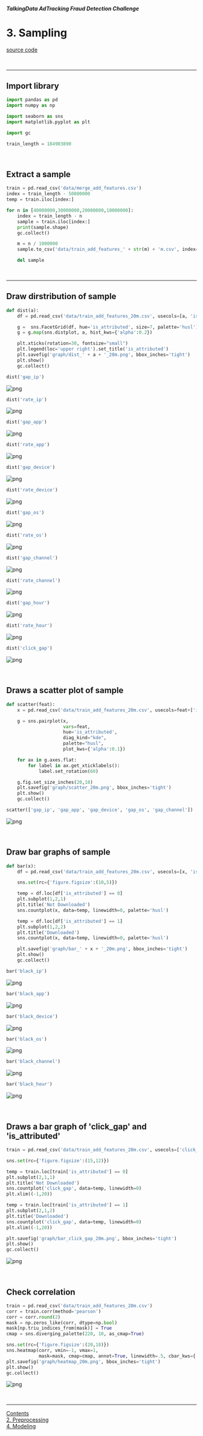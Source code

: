##### TalkingData AdTracking Fraud Detection Challenge
# 3. Sampling
[source code](03_Sampling.py)

<br>

---

## Import library

```python
import pandas as pd
import numpy as np

import seaborn as sns
import matplotlib.pyplot as plt

import gc

train_length = 184903890
```

<br>

## Extract a sample

```python
train = pd.read_csv('data/merge_add_features.csv')
index = train_length - 50000000
temp = train.iloc[index:]

for n in [40000000,30000000,20000000,10000000]:
    index = train_length - n
    sample = train.iloc[index:]
    print(sample.shape)
    gc.collect()

    m = n / 1000000
    sample.to_csv('data/train_add_features_' + str(m) + 'm.csv', index=False)

    del sample
```

<br>

---

## Draw dirstribution of sample

```python
def dist(a):
    df = pd.read_csv('data/train_add_features_20m.csv', usecols=[a, 'is_attributed'])

    g =  sns.FacetGrid(df, hue='is_attributed', size=7, palette='husl')
    g = g.map(sns.distplot, a, hist_kws={'alpha':0.2})

    plt.xticks(rotation=30, fontsize="small")
    plt.legend(loc='upper right').set_title('is_attributed')
    plt.savefig('graph/dist_' + a + '_20m.png', bbox_inches='tight')
    plt.show()
    gc.collect()
```

```python
dist('gap_ip')
```

![png](graph/dist_gap_ip_20m.png)

```python
dist('rate_ip')
```

![png](graph/dist_rate_ip_20m.png)

```python
dist('gap_app')
```

![png](graph/dist_gap_app_20m.png)

```python
dist('rate_app')
```

![png](graph/dist_rate_app_20m.png)

```python
dist('gap_device')
```

![png](graph/dist_gap_device_20m.png)

```python
dist('rate_device')
```

![png](graph/dist_rate_device_20m.png)

```python
dist('gap_os')
```

![png](graph/dist_gap_os_20m.png)

```python
dist('rate_os')
```

![png](graph/dist_rate_os_20m.png)

```python
dist('gap_channel')
```

![png](graph/dist_gap_channel_20m.png)

```python
dist('rate_channel')
```

![png](graph/dist_rate_channel_20m.png)

```python
dist('gap_hour')
```

![png](graph/dist_gap_hour_20m.png)

```python
dist('rate_hour')
```

![png](graph/dist_rate_hour_20m.png)

```python
dist('click_gap')
```

![png](graph/dist_click_gap_20m.png)

<br>

## Draws a scatter plot of sample

```python
def scatter(feat):
    x = pd.read_csv('data/train_add_features_20m.csv', usecols=feat+['is_attributed'])

    g = sns.pairplot(x,
                     vars=feat,
                     hue='is_attributed',
                     diag_kind="kde",
                     palette="husl",
                     plot_kws={'alpha':0.1})

    for ax in g.axes.flat:
        for label in ax.get_xticklabels():
            label.set_rotation(60)

    g.fig.set_size_inches(20,18)
    plt.savefig('graph/scatter_20m.png', bbox_inches='tight')
    plt.show()
    gc.collect()
```

```python
scatter(['gap_ip', 'gap_app', 'gap_device', 'gap_os', 'gap_channel'])
```

![png](graph/scatter_20m.png)

<br>

## Draw bar graphs of sample

```python
def bar(x):
    df = pd.read_csv('data/train_add_features_20m.csv', usecols=[x, 'is_attributed'])

    sns.set(rc={'figure.figsize':(10,5)})

    temp = df.loc[df['is_attributed'] == 0]
    plt.subplot(1,2,1)
    plt.title('Not Downloaded')
    sns.countplot(x, data=temp, linewidth=0, palette='husl')

    temp = df.loc[df['is_attributed'] == 1]
    plt.subplot(1,2,2)
    plt.title('Downloaded')
    sns.countplot(x, data=temp, linewidth=0, palette='husl')

    plt.savefig('graph/bar_' + x + '_20m.png', bbox_inches='tight')
    plt.show()
    gc.collect()
```

```python
bar('black_ip')
```

![png](graph/bar_black_ip_20m.png)

```python
bar('black_app')
```

![png](graph/bar_black_app_20m.png)

```python
bar('black_device')
```

![png](graph/bar_black_device_20m.png)

```python
bar('black_os')
```

![png](graph/bar_black_os_20m.png)

```python
bar('black_channel')
```

![png](graph/bar_black_channel_20m.png)

```python
bar('black_hour')
```

![png](graph/bar_black_hour_20m.png)

<br>

## Draws a bar graph of 'click_gap' and 'is_attributed'

```python
train = pd.read_csv('data/train_add_features_20m.csv', usecols=['click_gap', 'is_attributed'])

sns.set(rc={'figure.figsize':(15,12)})

temp = train.loc[train['is_attributed'] == 0]
plt.subplot(2,1,1)
plt.title('Not Downloaded')
sns.countplot('click_gap', data=temp, linewidth=0)
plt.xlim((-1,20))

temp = train.loc[train['is_attributed'] == 1]
plt.subplot(2,1,2)
plt.title('Downloaded')
sns.countplot('click_gap', data=temp, linewidth=0)
plt.xlim((-1,20))

plt.savefig('graph/bar_click_gap_20m.png', bbox_inches='tight')
plt.show()
gc.collect()
```

![png](graph/bar_click_gap_20m.png)

<br>

## Check correlation

```python
train = pd.read_csv('data/train_add_features_20m.csv')
corr = train.corr(method='pearson')
corr = corr.round(2)
mask = np.zeros_like(corr, dtype=np.bool)
mask[np.triu_indices_from(mask)] = True
cmap = sns.diverging_palette(220, 10, as_cmap=True)

sns.set(rc={'figure.figsize':(20,18)})
sns.heatmap(corr, vmin=-1, vmax=1,
            mask=mask, cmap=cmap, annot=True, linewidth=.5, cbar_kws={'shrink':.6})
plt.savefig('graph/heatmap_20m.png', bbox_inches='tight')
plt.show()
gc.collect()
```

![png](graph/heatmap_20m.png)

<br>

---

[Contents](README.md) <br>
[2. Preprocessing](02_Preprocessing.md) <br>
[4. Modeling](04_Modeling.md)
